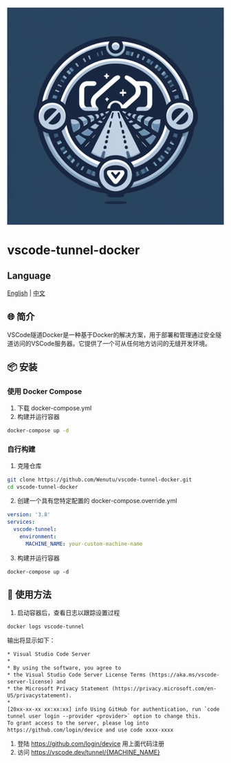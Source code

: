 ![VSCode Tunnel Docker Logo](./images/logo.png)
# vscode-tunnel-docker
## Language
[English](https://github.com/Wenutu/vscode-tunnel-docker/blob/main/README.md) | [中文](https://github.com/Wenutu/vscode-tunnel-docker/blob/main/README_zh_CN.md)

## 🌐 简介
VSCode隧道Docker是一种基于Docker的解决方案，用于部署和管理通过安全隧道访问的VSCode服务器。它提供了一个可从任何地方访问的无缝开发环境。

## 📦 安装
### 使用 Docker Compose
1. 下载 docker-compose.yml
2. 构建并运行容器
```bash
docker-compose up -d
```

### 自行构建
1. 克隆仓库
```bash
git clone https://github.com/Wenutu/vscode-tunnel-docker.git
cd vscode-tunnel-docker
```
2. 创建一个具有您特定配置的 docker-compose.override.yml
```yml
version: '3.8'
services:
  vscode-tunnel:
    environment:
      MACHINE_NAME: your-custom-machine-name
```
3. 构建并运行容器
```
docker-compose up -d
```

## 🔧 使用方法
1. 启动容器后，查看日志以跟踪设置过程
```bash
docker logs vscode-tunnel
```
输出将显示如下：
```less
* Visual Studio Code Server
*
* By using the software, you agree to
* the Visual Studio Code Server License Terms (https://aka.ms/vscode-server-license) and
* the Microsoft Privacy Statement (https://privacy.microsoft.com/en-US/privacystatement).
*
[20xx-xx-xx xx:xx:xx] info Using GitHub for authentication, run `code tunnel user login --provider <provider>` option to change this.
To grant access to the server, please log into https://github.com/login/device and use code xxxx-xxxx

```

1. 登陆 https://github.com/login/device 用上面代码注册
2. 访问 https://vscode.dev/tunnel/{MACHINE_NAME}


